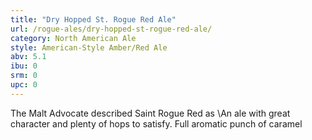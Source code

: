 ```yaml
---
title: "Dry Hopped St. Rogue Red Ale"
url: /rogue-ales/dry-hopped-st-rogue-red-ale/
category: North American Ale
style: American-Style Amber/Red Ale
abv: 5.1
ibu: 0
srm: 0
upc: 0
---
```

The Malt Advocate described Saint Rogue Red as \An ale with great character and plenty of hops to satisfy. Full aromatic punch of caramel
